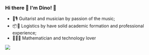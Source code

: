 <!--### Hi there 👋
-->

<!--
**dgrej/dgrej** is a ✨ _special_ ✨ repository because its `README.md` (this file) appears on your GitHub profile.

Here are some ideas to get you started:

- 🔭 I’m currently working on ...
- 🌱 I’m currently learning ...
- 👯 I’m looking to collaborate on ...
- 🤔 I’m looking for help with ...
- 💬 Ask me about ...
- 📫 How to reach me: ...
- 😄 Pronouns: ...
- ⚡ Fun fact: ...
-->

### Hi there 👋 I'm Dino! 🦖

- 🎸🎙️ Guitarist and musician by passion of the music;
- 📦🚛 Logistics by have solid academic formation and professional experience;
- 👨🏽‍💻 Mathematician and technology lover

![](https://cdnb.artstation.com/p/assets/images/images/003/279/995/large/daniel-garcia-daniel-garcia-art-illustration-faz-blockchain-world-internet-bitcoin-01.jpg?1471950500)

